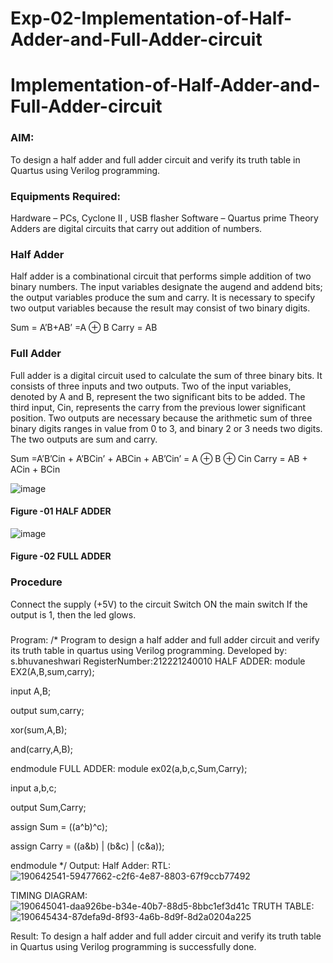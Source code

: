 # Exp-02-Implementation-of-Half-Adder-and-Full-Adder-circuit

# Implementation-of-Half-Adder-and-Full-Adder-circuit
### AIM:
To design a half adder and full adder circuit and verify its truth table in Quartus using Verilog programming.

### Equipments Required:
Hardware – PCs, Cyclone II , USB flasher
Software – Quartus prime
Theory
Adders are digital circuits that carry out addition of numbers.

### Half Adder
Half adder is a combinational circuit that performs simple addition of two binary numbers. The input variables designate the augend and addend bits; the output variables produce the sum and carry. It is necessary to specify two output variables because the result may consist of two binary digits.

Sum = A’B+AB’ =A ⊕ B Carry = AB

### Full Adder
Full adder is a digital circuit used to calculate the sum of three binary bits. It consists of three inputs and two outputs. Two of the input variables, denoted by A and B, represent the two significant bits to be added. The third input, Cin, represents the carry from the previous lower significant position. Two outputs are necessary because the arithmetic sum of three binary digits ranges in value from 0 to 3, and binary 2 or 3 needs two digits. The two outputs are sum and carry.

Sum =A’B’Cin + A’BCin’ + ABCin + AB’Cin’ = A ⊕ B ⊕ Cin Carry = AB + ACin + BCin

 ![image](https://user-images.githubusercontent.com/36288975/163552156-a13e5a56-c638-4110-97d9-8896907c8d25.png)

#### Figure -01 HALF ADDER 


![image](https://user-images.githubusercontent.com/36288975/163552057-b3547877-6d07-45b4-b7e0-bcfebfad9e1d.png)

#### Figure -02 FULL ADDER 

### Procedure

Connect the supply (+5V) to the circuit
Switch ON the main switch
If the output is 1, then the led glows.
### 
Program:
/*
Program to design a half adder and full adder circuit and verify its truth table in quartus using Verilog programming.
Developed by: s.bhuvaneshwari
RegisterNumber:212221240010
HALF ADDER:
module EX2(A,B,sum,carry);

input A,B;

output sum,carry;

xor(sum,A,B);

and(carry,A,B);

endmodule
FULL ADDER:
module ex02(a,b,c,Sum,Carry);

input a,b,c;

output Sum,Carry;

assign Sum = ((a^b)^c);

assign Carry = ((a&b) | (b&c) | (c&a));

endmodule */
Output:
Half Adder:
RTL:
![190642541-59477662-c2f6-4e87-8803-67f9ccb77492](https://user-images.githubusercontent.com/94828604/193394354-a412e3d6-2823-4070-8d4b-c2bae8d6d2f0.png)

 TIMING DIAGRAM:
![190645041-daa926be-b34e-40b7-88d5-8bbc1ef3d41c](https://user-images.githubusercontent.com/94828604/193394378-415b6042-8d92-48c0-9465-87781f1e8a48.png)
 TRUTH TABLE:
 ![190645434-87defa9d-8f93-4a6b-8d9f-8d2a0204a225](https://user-images.githubusercontent.com/94828604/193394435-748b70c6-6347-4ed8-a89a-f138dc8b8194.png)

 Result:
 To design a half adder and full adder circuit and verify its truth table in Quartus using Verilog programming is successfully done.
